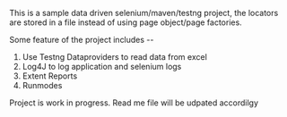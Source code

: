 This is a sample data driven selenium/maven/testng project, the locators are stored in a file instead of using page object/page factories. 

Some feature of the project includes -- 

1) Use Testng Dataproviders to read data from excel 
2) Log4J to log application and selenium logs
3) Extent Reports 
4) Runmodes 


Project is work in progress. Read me file will be udpated accordilgy 

